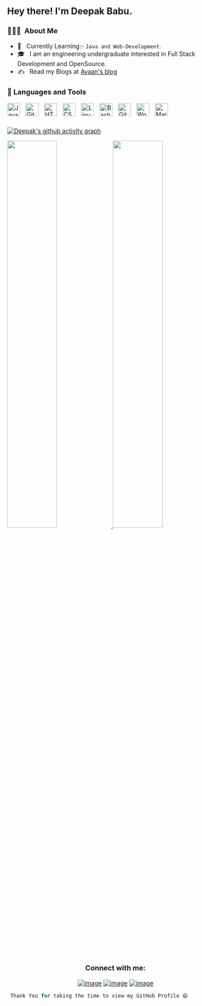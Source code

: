 <h2> Hey there! I'm Deepak Babu.</h2>

<h3> 👨🏻‍💻 &nbsp;About Me </h3>

- 🤔 &nbsp; Currently Learning:- ``Java and Web-Development``.
- 🎓 &nbsp; I am an engineering undergraduate interested in Full Stack Development and OpenSource.
- ✍️ &nbsp; Read my Blogs at <a href="https://hashnode.com/@Ayaan49">Ayaan's blog</a>

### 🧰 Languages and Tools

<img align="left" alt="Java" width="30px" style="padding-right:10px;" src="https://cdn.jsdelivr.net/gh/devicons/devicon/icons/java/java-original.svg"/>


<img align="left" alt="Git" width="30px" style="padding-right:10px;" src="https://cdn.jsdelivr.net/gh/devicons/devicon/icons/git/git-original.svg" />

<img align="left" alt="HTML" width="30px" style="padding-right:10px;" src="https://cdn.jsdelivr.net/gh/devicons/devicon/icons/html5/html5-plain.svg" />
<img align="left" alt="CSS" width="30px" style="padding-right:10px;" src="https://cdn.jsdelivr.net/gh/devicons/devicon/icons/css3/css3-plain.svg" />
<img align="left" alt="Linux" width="30px" style="padding-right:10px;" src="https://cdn.jsdelivr.net/gh/devicons/devicon/icons/linux/linux-original.svg"" />
<img align="left" alt="Bash" width="30px" style="padding-right:10px;" src="https://cdn.jsdelivr.net/gh/devicons/devicon/icons/bash/bash-original.svg" />

<img align="left" alt="GitHub" width="30px" style="padding-right:10px;" src="https://cdn.jsdelivr.net/gh/devicons/devicon/icons/github/github-original.svg" />
          
<img align="left" alt="WordPress" width="30px" style="padding-right:10px;" src="https://cdn.jsdelivr.net/gh/devicons/devicon/icons/wordpress/wordpress-plain.svg" />

<img align="left" alt="Markdown" width="30px" style="padding-right:10px;" src="https://cdn.jsdelivr.net/gh/devicons/devicon/icons/markdown/markdown-original.svg" />
                     
<br />

#


[![Deepak's github activity graph](https://github-readme-activity-graph.cyclic.app/graph?username=deepaktechnical007&theme=dracula)](https://github.com/deepaktechnical007/github-readme-activity-graph)

<a href="https://github.com/deepaktechnical007">
  <img width="48%" src="https://github-readme-stats.vercel.app/api?username=deepaktechnical007&show_icons=true&theme=tokyonight" />
  <img width="48%" src="https://github-readme-streak-stats.herokuapp.com/?user=deepaktechnical007&theme=tokyonight" />
 

</a>
<br/>

<!--START_SECTION:activity-->
<!--END_SECTION:activity-->


# <h3 align="center">Connect with me:</h3>
<div align="center">

[![image](https://img.shields.io/badge/LinkedIn-0077B5?style=for-the-badge&logo=linkedin&logoColor=white)](https://www.linkedin.com/in/deepak-babu-3961b621a/)
[![image](https://img.shields.io/badge/Instagram-E4405F?style=for-the-badge&logo=instagram&logoColor=white)](https://www.instagram.com/be.dpk/?hl=en)
[![image](https://img.shields.io/badge/Gmail-D14836?style=for-the-badge&logo=gmail&logoColor=white)](mailto:todeepakbabu@gmail.com)
  
</div>




```Python
 Thank You for taking the time to view my GitHub Profile 😄
 ```
